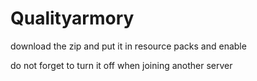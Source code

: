 # Qualityarmory
download the zip and put it in resource packs and enable

do not forget to turn it off when joining another server

